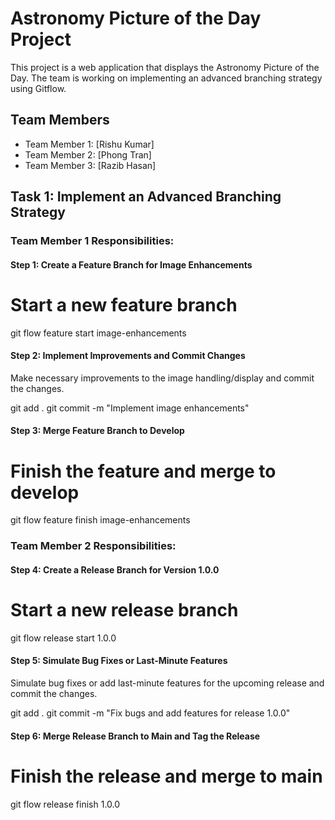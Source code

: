 # Astronomy Picture of the Day Project

This project is a web application that displays the Astronomy Picture of the Day. The team is working on implementing an advanced branching strategy using Gitflow.

## Team Members

- Team Member 1: [Rishu Kumar]
- Team Member 2: [Phong Tran]
- Team Member 3: [Razib Hasan]

## Task 1: Implement an Advanced Branching Strategy

### Team Member 1 Responsibilities:

#### Step 1: Create a Feature Branch for Image Enhancements


# Start a new feature branch
git flow feature start image-enhancements

#### Step 2: Implement Improvements and Commit Changes
Make necessary improvements to the image handling/display and commit the changes.


git add .
git commit -m "Implement image enhancements"


#### Step 3: Merge Feature Branch to Develop


# Finish the feature and merge to develop
git flow feature finish image-enhancements


### Team Member 2 Responsibilities:

#### Step 4: Create a Release Branch for Version 1.0.0

# Start a new release branch
git flow release start 1.0.0


#### Step 5: Simulate Bug Fixes or Last-Minute Features
Simulate bug fixes or add last-minute features for the upcoming release and commit the changes.

git add .
git commit -m "Fix bugs and add features for release 1.0.0"


#### Step 6: Merge Release Branch to Main and Tag the Release

# Finish the release and merge to main
git flow release finish 1.0.0